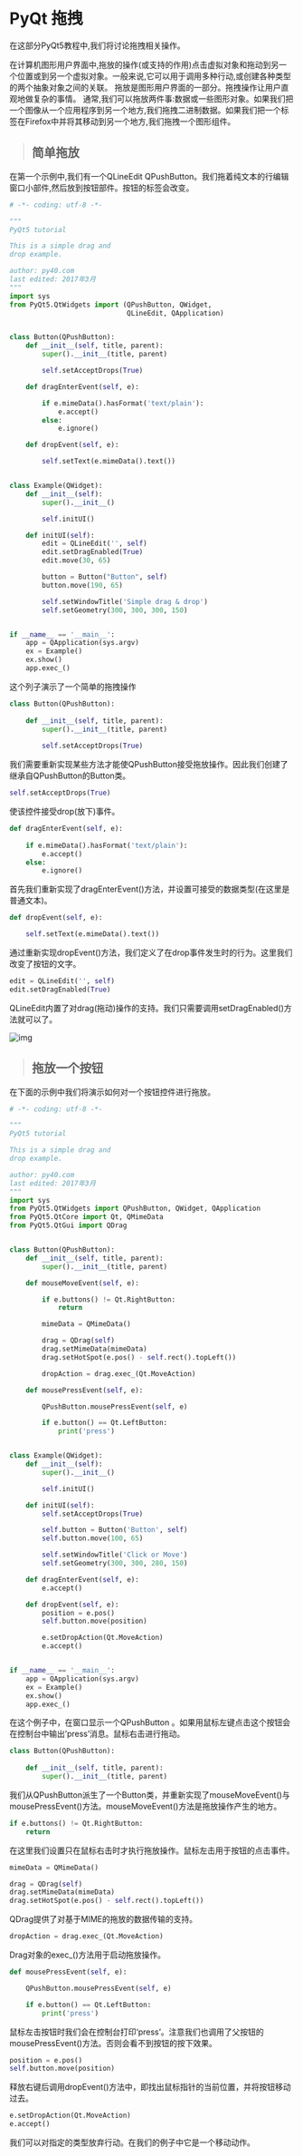 # PyQt 拖拽

在这部分PyQt5教程中,我们将讨论拖拽相关操作。

在计算机图形用户界面中,拖放的操作(或支持的作用)点击虚拟对象和拖动到另一个位置或到另一个虚拟对象。一般来说,它可以用于调用多种行动,或创建各种类型的两个抽象对象之间的关联。
拖放是图形用户界面的一部分。拖拽操作让用户直观地做复杂的事情。
通常,我们可以拖放两件事:数据或一些图形对象。如果我们把一个图像从一个应用程序到另一个地方,我们拖拽二进制数据。如果我们把一个标签在Firefox中并将其移动到另一个地方,我们拖拽一个图形组件。

> ## 简单拖放

在第一个示例中,我们有一个QLineEdit QPushButton。我们拖着纯文本的行编辑窗口小部件,然后放到按钮部件。按钮的标签会改变。

```python
# -*- coding: utf-8 -*-

"""
PyQt5 tutorial 

This is a simple drag and
drop example.

author: py40.com
last edited: 2017年3月
"""
import sys
from PyQt5.QtWidgets import (QPushButton, QWidget,
                             QLineEdit, QApplication)


class Button(QPushButton):
    def __init__(self, title, parent):
        super().__init__(title, parent)

        self.setAcceptDrops(True)

    def dragEnterEvent(self, e):

        if e.mimeData().hasFormat('text/plain'):
            e.accept()
        else:
            e.ignore()

    def dropEvent(self, e):

        self.setText(e.mimeData().text())


class Example(QWidget):
    def __init__(self):
        super().__init__()

        self.initUI()

    def initUI(self):
        edit = QLineEdit('', self)
        edit.setDragEnabled(True)
        edit.move(30, 65)

        button = Button("Button", self)
        button.move(190, 65)

        self.setWindowTitle('Simple drag & drop')
        self.setGeometry(300, 300, 300, 150)


if __name__ == '__main__':
    app = QApplication(sys.argv)
    ex = Example()
    ex.show()
    app.exec_()  
```

这个列子演示了一个简单的拖拽操作

```python
class Button(QPushButton):
  
    def __init__(self, title, parent):
        super().__init__(title, parent)
        
        self.setAcceptDrops(True)
```

我们需要重新实现某些方法才能使QPushButton接受拖放操作。因此我们创建了继承自QPushButton的Button类。

```python
self.setAcceptDrops(True)
```

使该控件接受drop(放下)事件。

```python
def dragEnterEvent(self, e):
    
    if e.mimeData().hasFormat('text/plain'):
        e.accept()
    else:
        e.ignore() 
```

首先我们重新实现了dragEnterEvent()方法，并设置可接受的数据类型(在这里是普通文本)。

```python
def dropEvent(self, e):

    self.setText(e.mimeData().text()) 
```

通过重新实现dropEvent()方法，我们定义了在drop事件发生时的行为。这里我们改变了按钮的文字。

```python
edit = QLineEdit('', self)
edit.setDragEnabled(True)
```

QLineEdit内置了对drag(拖动)操作的支持。我们只需要调用setDragEnabled()方法就可以了。

![img](./9.PyQt拖拽.assets/QQ20170508090139.png)

> ## 拖放一个按钮

在下面的示例中我们将演示如何对一个按钮控件进行拖放。

```python
# -*- coding: utf-8 -*-

"""
PyQt5 tutorial 

This is a simple drag and
drop example.

author: py40.com
last edited: 2017年3月
"""
import sys
from PyQt5.QtWidgets import QPushButton, QWidget, QApplication
from PyQt5.QtCore import Qt, QMimeData
from PyQt5.QtGui import QDrag


class Button(QPushButton):
    def __init__(self, title, parent):
        super().__init__(title, parent)

    def mouseMoveEvent(self, e):

        if e.buttons() != Qt.RightButton:
            return

        mimeData = QMimeData()

        drag = QDrag(self)
        drag.setMimeData(mimeData)
        drag.setHotSpot(e.pos() - self.rect().topLeft())

        dropAction = drag.exec_(Qt.MoveAction)

    def mousePressEvent(self, e):

        QPushButton.mousePressEvent(self, e)

        if e.button() == Qt.LeftButton:
            print('press')


class Example(QWidget):
    def __init__(self):
        super().__init__()

        self.initUI()

    def initUI(self):
        self.setAcceptDrops(True)

        self.button = Button('Button', self)
        self.button.move(100, 65)

        self.setWindowTitle('Click or Move')
        self.setGeometry(300, 300, 280, 150)

    def dragEnterEvent(self, e):
        e.accept()

    def dropEvent(self, e):
        position = e.pos()
        self.button.move(position)

        e.setDropAction(Qt.MoveAction)
        e.accept()


if __name__ == '__main__':
    app = QApplication(sys.argv)
    ex = Example()
    ex.show()
    app.exec_()  
```

在这个例子中，在窗口显示一个QPushButton 。如果用鼠标左键点击这个按钮会在控制台中输出’press’消息。鼠标右击进行拖动。

```python
class Button(QPushButton):
  
    def __init__(self, title, parent):
        super().__init__(title, parent)
```

我们从QPushButton派生了一个Button类，并重新实现了mouseMoveEvent()与mousePressEvent()方法。mouseMoveEvent()方法是拖放操作产生的地方。

```python
if e.buttons() != Qt.RightButton:
    return
```

在这里我们设置只在鼠标右击时才执行拖放操作。鼠标左击用于按钮的点击事件。

```python
mimeData = QMimeData()

drag = QDrag(self)
drag.setMimeData(mimeData)
drag.setHotSpot(e.pos() - self.rect().topLeft())
```

QDrag提供了对基于MIME的拖放的数据传输的支持。

```python
dropAction = drag.exec_(Qt.MoveAction)
```

Drag对象的exec_()方法用于启动拖放操作。

```python
def mousePressEvent(self, e):

    QPushButton.mousePressEvent(self, e)

    if e.button() == Qt.LeftButton:
        print('press')
```

鼠标左击按钮时我们会在控制台打印‘press’。注意我们也调用了父按钮的mousePressEvent()方法。否则会看不到按钮的按下效果。

```python
position = e.pos()
self.button.move(position)
```

释放右键后调用dropEvent()方法中，即找出鼠标指针的当前位置，并将按钮移动过去。

```python
e.setDropAction(Qt.MoveAction)
e.accept()
```

我们可以对指定的类型放弃行动。在我们的例子中它是一个移动动作。